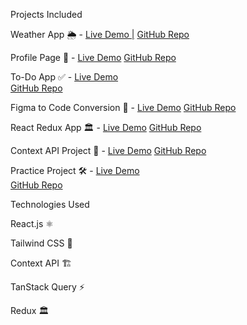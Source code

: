 Projects Included

Weather App 🌦️ - 
[Live Demo |](https://weather-app-react-peach-omega.vercel.app/)
[GitHub Repo](https://weather-app-react-peach-omega.vercel.app/)

Profile Page 🧑 - 
[Live Demo](https://react-practice-blond-theta.vercel.app/)
[GitHub Repo](https://react-practice-blond-theta.vercel.app/)

To-Do App ✅ - 
[Live Demo](https://react-todo-list-three-henna.vercel.app/)  
[GitHub Repo](https://react-todo-list-three-henna.vercel.app/)

Figma to Code Conversion 🎨 - 
[Live Demo](https://react-figma-lime-five.vercel.app/) 
[GitHub Repo](https://react-figma-lime-five.vercel.app/)

React Redux App 🏛️ - 
[Live Demo](https://redux-react-coral.vercel.app/) 
[GitHub Repo](https://redux-react-coral.vercel.app/)

Context API Project 🔄 - 
[Live Demo](https://context-api-nine-silk.vercel.app/) 
[GitHub Repo](https://context-api-nine-silk.vercel.app/)

Practice Project 🛠️ - 
[Live Demo](https://react-2-gold-eight.vercel.app/)  
[GitHub Repo](https://react-2-gold-eight.vercel.app/)

Technologies Used

React.js ⚛️

Tailwind CSS 🎨

Context API 🏗️

TanStack Query ⚡

Redux 🏛️

